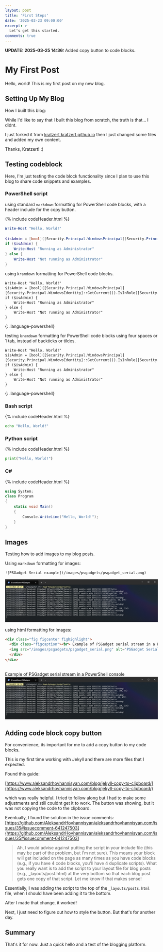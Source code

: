 ```yaml
---
layout: post
title: 'First Steps'
date: '2025-03-23 09:00:00'
excerpt: >-
  Let's get this started.
comments: true
---
```


<div class="alert alert-info">
<strong>UPDATE: 2025-03-25 14:36: </strong>
Added copy button to code blocks.
</div>


# My First Post

Hello, world! This is my first post on my new blog. 

## Setting Up My Blog

How I built this blog:

While I'd like to say that I built this blog from scratch, the truth is that... I didnt. 

I just forked it from [kratzert kratzert.github.io](https://github.com/kratzert/kratzert.github.io) then I just changed some files and added my own content.

Thanks, Kratzert! :)

## Testing codeblock

Here, I'm just testing the code block functionality since I plan to use this blog to share code snippets and examples.

### PowerShell script

using standard `markdown` formatting for PowerShell code blocks, with a header include for the copy button.

{% include codeHeader.html %}
```powershell
Write-Host "Hello, World!"

$isAdmin = [bool]([Security.Principal.WindowsPrincipal][Security.Principal.WindowsIdentity]::GetCurrent()).IsInRole([Security.Principal.WindowsBuiltInRole]::Administrator)
if ($isAdmin) {
    Write-Host "Running as Administrator"
} else {
    Write-Host "Not running as Administrator"
}
```

using `kramdown` formatting for PowerShell code blocks. 

~~~
Write-Host "Hello, World!"
$isAdmin = [bool]([Security.Principal.WindowsPrincipal][Security.Principal.WindowsIdentity]::GetCurrent()).IsInRole([Security.Principal.WindowsBuiltInRole]::Administrator)
if ($isAdmin) {
    Write-Host "Running as Administrator"
} else {
    Write-Host "Not running as Administrator"
}
~~~
{: .language-powershell}

testing `kramdown` formatting for PowerShell code blocks using four spaces or 1 tab, instead of backticks or tildes.

    Write-Host "Hello, World!"
    $isAdmin = [bool]([Security.Principal.WindowsPrincipal][Security.Principal.WindowsIdentity]::GetCurrent()).IsInRole([Security.Principal.WindowsBuiltInRole]::Administrator)
    if ($isAdmin) {
        Write-Host "Running as Administrator"
    } else {
        Write-Host "Not running as Administrator"
    }
{: .language-powershell}

### Bash script

{% include codeHeader.html %}
```bash
echo "Hello, World!"
```

### Python script

{% include codeHeader.html %}
```python
print("Hello, World!")
```

### C# 

{% include codeHeader.html %}
```csharp
using System;
class Program
{
    static void Main()
    {
        Console.WriteLine("Hello, World!");
    }
}
```

## Images

Testing how to add images to my blog posts.

Using `markdown` formatting for images:

```
![PSGadget Serial example](/images/psgadgets/psgadget_serial.png)
```

![PSGadget Serial example](/images/psgadgets/psgadget_serial.png)

using html formatting for images:

```html
<div class="fig figcenter fighighlight">
  <div class="figcaption"><br> Example of PSGadget serial stream in a PowerShell console<br>
  <img src="/images/psgadgets/psgadget_serial.png" alt="PSGadget Serial example" />
  </div>
</div>
```

<div class="fig figcenter fighighlight">
  <div class="figcaption"><br> Example of PSGadget serial stream in a PowerShell console<br>
  <img src="/images/psgadgets/psgadget_serial.png" alt="PSGadget Serial example" />
  </div>
</div>

## Adding code block copy button

For convenience, its important for me to add a copy button to my code blocks. 

This is my first time working with Jekyll and there are more files that I expected.

Found this guide:   

[https://www.aleksandrhovhannisyan.com/blog/jekyll-copy-to-clipboard/](https://www.aleksandrhovhannisyan.com/blog/jekyll-copy-to-clipboard/)  

which was really helpful. I tried to follow along but I had to make some adjustments and still couldnt get it to work. The button was showing, but it was not copying the code to the clipboard.

Eventually, I found the solution in the issue comments:  
[https://github.com/AleksandrHovhannisyan/aleksandrhovhannisyan.com/issues/35#issuecomment-641247503](https://github.com/AleksandrHovhannisyan/aleksandrhovhannisyan.com/issues/35#issuecomment-641247503)


> Ah, I would advise against putting the script in your include file (this may be part of the problem, but I'm not sure). This means your <script></script> block will get included on the page as many times as you have code blocks (e.g., if you have 4 code blocks, you'll have 4 duplicate scripts). What you really want is to add the script to your layout file for blog posts (e.g., _layouts/post.html) at the very bottom so that each blog post gets one copy of that script. Let me know if that makes sense!

Essentially, I was adding the script to the top of the `_layouts/posts.html` file, when I should have been adding it to the bottom.

After I made that change, it worked!

Next, I just need to figure out how to style the button. But that's for another day.

## Summary

That's it for now. Just a quick hello and a test of the blogging platform. 

